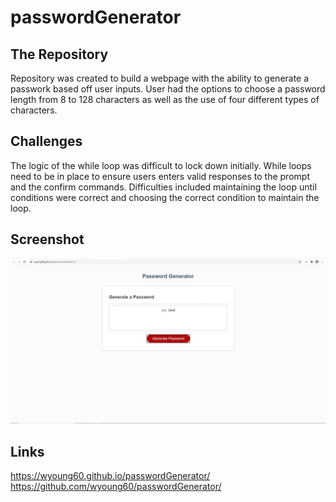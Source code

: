 # passwordGenerator

## The Repository

Repository was created to build a webpage with the ability to generate a passwork based off user inputs. User had the options to choose a password length from 8 to 128 characters as well as the use of four different types of characters.

## Challenges

The logic of the while loop was difficult to lock down initially. While loops need to be in place to ensure users enters valid responses to the prompt and the confirm commands. Difficulties included maintaining the loop until conditions were correct and choosing the correct condition to maintain the loop.

## Screenshot

<img src=./Develop/Screenshot.JPG>

## Links

https://wyoung60.github.io/passwordGenerator/ <br />
https://github.com/wyoung60/passwordGenerator/
